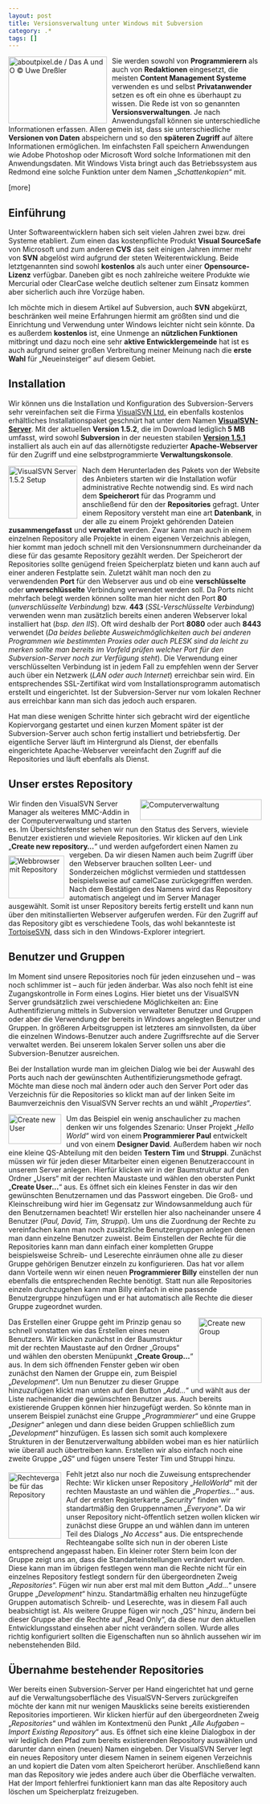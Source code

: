 ```yaml
---
layout: post
title: Versionsverwaltung unter Windows mit Subversion
category: .*
tags: []
---
```

<p><a href="http://www.aboutpixel.de/index.php4?toppage=imagedetails&amp;image_id=34773#34773" target="_blank"><img title="aboutpixel.de / Das A und O © Uwe Dreßler " style="border-top-width: 0px; border-left-width: 0px; border-bottom-width: 0px; margin: 0px 10px 0px 0px; border-right-width: 0px" height="133" alt="aboutpixel.de / Das A und O © Uwe Dreßler " src="http://anheledirwp.blob.core.windows.net/wordpress/2008/08/ap_34773_ordner_3.jpg" width="196" align="left" border="0" /></a> Sie werden sowohl von <strong>Programmierern</strong> als auch von <strong>Redaktionen</strong> eingesetzt, die meisten <strong>Content Management Systeme</strong> verwenden es und selbst <strong>Privatanwender</strong> setzen es oft ein ohne es überhaupt zu wissen. Die Rede ist von so genannten <strong>Versionsverwaltungen</strong>. Je nach Anwendungsfall können sie unterschiedliche Informationen erfassen. Allen gemein ist, dass sie unterschiedliche <strong>Versionen von Daten</strong> abspeichern und so den <strong>späteren Zugriff</strong> auf ältere Informationen ermöglichen. Im einfachsten Fall speichern Anwendungen wie Adobe Photoshop oder Microsoft Word solche Informationen mit den Anwendungsdaten. Mit Windows Vista bringt auch das Betriebssystem aus Redmond eine solche Funktion unter dem Namen „<em>Schattenkopien</em>“ mit.</p>  <p>[more]</p>  <h2>Einführung</h2>  <p>Unter Softwareentwicklern haben sich seit vielen Jahren zwei bzw. drei Systeme etabliert. Zum einen das kostenpflichte Produkt <strong>Visual SourceSafe </strong>von Microsoft und zum anderen <strong>CVS</strong> das seit einigen Jahren immer mehr von <strong>SVN</strong> abgelöst wird aufgrund der steten Weiterentwicklung. Beide letztgenannten sind sowohl <strong>kostenlos</strong> als auch unter einer <strong>Opensource-Lizenz</strong> verfügbar. Daneben gibt es noch zahlreiche weitere Produkte wie Mercurial oder ClearCase welche deutlich seltener zum Einsatz kommen aber sicherlich auch ihre Vorzüge haben.</p>  <p>Ich möchte mich in diesem Artikel auf Subversion, auch <strong>SVN</strong> abgekürzt, beschränken weil meine Erfahrungen hiermit am größten sind und die Einrichtung und Verwendung unter Windows leichter nicht sein könnte. Da es außerdem <strong>kostenlos</strong> ist, eine Unmenge an <strong>nützlichen Funktionen</strong> mitbringt und dazu noch eine sehr <strong>aktive Entwicklergemeinde</strong> hat ist es auch aufgrund seiner großen Verbreitung meiner Meinung nach die <strong>erste Wahl</strong> für „Neueinsteiger“ auf diesem Gebiet.</p>  <h2>Installation</h2>  <p>Wir können uns die Installation und Konfiguration des Subversion-Servers sehr vereinfachen seit die Firma <a href="http://www.visualsvn.com" target="_blank">VisualSVN Ltd.</a> ein ebenfalls kostenlos erhältliches Installationspaket geschnürt hat unter dem Namen <strong><a href="http://www.visualsvn.com/server/download/" target="_blank">VisualSVN-Server</a></strong>. Mit der aktuellen <strong>Version 1.5.2</strong>, die im Download lediglich<strong> 5 MB</strong> umfasst, wird sowohl <strong>Subversion</strong> in der neuesten stabilen <strong><a href="http://svn.collab.net/repos/svn/tags/1.5.1/CHANGES" target="_blank">Version 1.5.1</a></strong> installiert als auch ein auf das allernötigste reduzierter <strong>Apache-Webserver</strong> für den Zugriff und eine selbstprogrammierte <strong>Verwaltungskonsole</strong>. </p>  <p><a href="http://static.gordon-breuer.de/img/SubversionServerunterWindowseinrichten_1F0B/image_2.png" rel="lightbox[Subversion]"><img title="VisualSVN Server 1.5.2 Setup" style="border-top-width: 0px; border-left-width: 0px; border-bottom-width: 0px; margin: 0px 10px 0px 0px; border-right-width: 0px" height="105" alt="VisualSVN Server 1.5.2 Setup" src="http://anheledirwp.blob.core.windows.net/wordpress/2008/08/image_thumb.png" width="137" align="left" border="0" /></a> Nach dem Herunterladen des Pakets von der Website des Anbieters starten wir die Installation wofür administrative Rechte notwendig sind. Es wird nach dem <strong>Speicherort</strong> für das Programm und anschließend für den der <strong>Repositories</strong> gefragt. Unter einem Repository versteht man eine art <strong>Datenbank</strong>, in der alle zu einem Projekt gehörenden Dateien <strong>zusammengefasst</strong> und <strong>verwaltet</strong> werden. Zwar kann man auch in einem einzelnen Repository alle Projekte in einem eigenen Verzeichnis ablegen, hier kommt man jedoch schnell mit den Versionsnummern durcheinander da diese für das gesamte Repository gezählt werden. Der Speicherort der Repositories sollte genügend freien Speicherplatz bieten und kann auch auf einer anderen Festplatte sein. Zuletzt wählt man noch den zu verwendenden <strong>Port</strong> für den Webserver aus und ob eine <strong>verschlüsselte</strong> oder <strong>unverschlüsselte</strong> Verbindung verwendet werden soll. Da Ports nicht mehrfach belegt werden können sollte man hier nicht den Port <strong>80</strong> (<em>unverschlüsselte Verbindung</em>) bzw. <strong>443</strong> (<em>SSL-Verschlüsselte Verbindung</em>) verwenden wenn man zusätzlich bereits einen anderen Webserver lokal installiert hat (<em>bsp. den IIS</em>). Oft wird deshalb der Port <strong>8080</strong> oder auch <strong>8443</strong> verwendet (<em>Da beides beliebte Ausweichmöglichkeiten auch bei anderen Programmen wie bestimmten Proxies oder auch PLESK sind da leicht zu merken sollte man bereits im Vorfeld prüfen welcher Port für den Subversion-Server noch zur Verfügung steht</em>). Die Verwendung einer verschlüsselten Verbindung ist in jedem Fall zu empfehlen wenn der Server auch über ein Netzwerk (<em>LAN oder auch Internet</em>) erreichbar sein wird. Ein entsprechendes SSL-Zertifikat wird vom Installationsprogramm automatisch erstellt und eingerichtet. Ist der Subversion-Server nur vom lokalen Rechner aus erreichbar kann man sich das jedoch auch ersparen.</p>  <p>Hat man diese wenigen Schritte hinter sich gebracht wird der eigentliche Kopiervorgang gestartet und einen kurzen Moment später ist der Subversion-Server auch schon fertig installiert und betriebsfertig. Der eigentliche Server läuft im Hintergrund als Dienst, der ebenfalls eingerichtete Apache-Webserver vereinfacht den Zugriff auf die Repositories und läuft ebenfalls als Dienst.</p>  <h2>Unser erstes Repository</h2>  <p><a href="http://static.gordon-breuer.de/img/SubversionServerunterWindowseinrichten_1F0B/image_4.png" rel="lightbox[Subversion]"><img title="Computerverwaltung" style="border-top-width: 0px; border-left-width: 0px; border-bottom-width: 0px; margin: 0px 0px 0px 10px; border-right-width: 0px" height="41" alt="Computerverwaltung" src="http://anheledirwp.blob.core.windows.net/wordpress/2008/08/image_thumb_1.png" width="242" align="right" border="0" /></a> Wir finden den VisualSVN Server Manager als weiteres MMC-Addin in der Computerverwaltung und starten es. Im Übersichtsfenster sehen wir nun den Status des Servers, wieviele Benutzer existieren und wieviele Repositories. Wir klicken auf den Link „<strong>Create new repository…</strong>“ und werden aufgefordert einen Namen zu vergeben. <a href="http://static.gordon-breuer.de/img/SubversionServerunterWindowseinrichten_1F0B/image_6.png" rel="lightbox[Subversion]"><img title="Webbrowser mit Repository" style="border-top-width: 0px; border-left-width: 0px; border-bottom-width: 0px; margin: 10px 10px 0px 0px; border-right-width: 0px" height="85" alt="Webbrowser mit Repository" src="http://anheledirwp.blob.core.windows.net/wordpress/2008/08/image_thumb_2.png" width="111" align="left" border="0" /></a>Da wir diesen Namen auch beim Zugriff über den Webserver brauchen sollten Leer- und Sonderzeichen möglichst vermieden und stattdessen beispielsweise auf camelCase zurückgegriffen werden. Nach dem Bestätigen des Namens wird das Repository automatisch angelegt und im Server Manager ausgewählt. Somit ist unser Repository bereits fertig erstellt und kann nun über den mitinstallierten Webserver aufgerufen werden. Für den Zugriff auf das Repository gibt es verschiedene Tools, das wohl bekannteste ist <a href="http://tortoisesvn.tigris.org/" target="_blank">TortoiseSVN</a>, dass sich in den Windows-Explorer integriert.</p>  <h2>Benutzer und Gruppen</h2>  <p>Im Moment sind unsere Repositories noch für jeden einzusehen und – was noch schlimmer ist – auch für jeden änderbar. Was also noch fehlt ist eine Zugangskontrolle in Form eines Logins. Hier bietet uns der VisualSVN Server grundsätzlich zwei verschiedene Möglichkeiten an: Eine Authentifizierung mittels in Subversion verwalteter Benutzer und Gruppen oder aber die Verwendung der bereits in Windows angelegten Benutzer und Gruppen. In größeren Arbeitsgruppen ist letzteres am sinnvollsten, da über die einzelnen Windows-Benutzer auch andere Zugriffsrechte auf die Server verwaltet werden. Bei unserem lokalen Server sollen uns aber die Subversion-Benutzer ausreichen.</p>  <p>Bei der Installation wurde man im gleichen Dialog wie bei der Auswahl des Ports auch nach der gewünschten Authentifizierungsmethode gefragt. Möchte man diese noch mal ändern oder auch den Server Port oder das Verzeichnis für die Repositories so klickt man auf der linken Seite im Baumverzeichnis den VisualSVN Server rechts an und wählt „<em>Properties</em>“.</p>  <p><a href="http://static.gordon-breuer.de/img/SubversionServerunterWindowseinrichten_1F0B/image_8.png" rel="lightbox[Subversion]"><img title="Create new User" style="border-top-width: 0px; border-left-width: 0px; border-bottom-width: 0px; margin: 0px 10px 0px 0px; border-right-width: 0px" height="59" alt="Create new User" src="http://anheledirwp.blob.core.windows.net/wordpress/2008/08/image_thumb_3.png" width="105" align="left" border="0" /></a> Um das Beispiel ein wenig anschaulicher zu machen denken wir uns folgendes Szenario: Unser Projekt „<em>Hello World</em>“ wird von einem<strong> Programmierer Paul</strong> entwickelt und von einem <strong>Designer David</strong>. Außerdem haben wir noch eine kleine QS-Abteilung mit den beiden <strong>Testern Tim</strong> und <strong>Struppi</strong>. Zunächst müssen wir für jeden dieser Mitarbeiter einen eigenen Benutzeraccount in unserem Server anlegen. Hierfür klicken wir in der Baumstruktur auf den Ordner „Users“ mit der rechten Maustaste und wählen den obersten Punkt „<strong>Create User…</strong>“ aus. Es öffnet sich ein kleines Fenster in das wir den gewünschten Benutzernamen und das Passwort eingeben. Die Groß- und Kleinschreibung wird hier im Gegensatz zur Windowsanmeldung auch für den Benutzernamen beachtet! Wir erstellen hier also nacheinander unsere 4 Benutzer (<em>Paul, David, Tim, Struppi</em>). Um uns die Zuordnung der Rechte zu vereinfachen kann man noch zusätzliche Benutzergruppen anlegen denen man dann einzelne Benutzer zuweist. Beim Einstellen der Rechte für die Repositories kann man dann einfach einer kompletten Gruppe beispielsweise Schreib- und Leserechte einräumen ohne alle zu dieser Gruppe gehörigen Benutzer einzeln zu konfigurieren. Das hat vor allem dann Vorteile wenn wir einen neuen <strong>Programmierer Billy</strong> einstellen der nun ebenfalls die entsprechenden Rechte benötigt. Statt nun alle Repositories einzeln durchzugehen kann man Billy einfach in eine passende Benutzergruppe hinzufügen und er hat automatisch alle Rechte die dieser Gruppe zugeordnet wurden.</p>  <p><a href="http://static.gordon-breuer.de/img/SubversionServerunterWindowseinrichten_1F0B/image_12.png" rel="lightbox[Subversion]"><img title="Create new Group" style="border-top-width: 0px; border-left-width: 0px; border-bottom-width: 0px; margin: 0px 0px 0px 10px; border-right-width: 0px" height="130" alt="Create new Group" src="http://anheledirwp.blob.core.windows.net/wordpress/2008/08/image_thumb_5.png" width="126" align="right" border="0" /></a> Das Erstellen einer Gruppe geht im Prinzip genau so schnell vonstatten wie das Erstellen eines neuen Benutzers. Wir klicken zunächst in der Baumstruktur mit der rechten Maustaste auf den Ordner „Groups“ und wählen den obersten Menüpunkt „<strong>Create Group…</strong>“ aus. In dem sich öffnenden Fenster geben wir oben zunächst den Namen der Gruppe ein, zum Beispiel „<em>Development</em>“. Um nun Benutzer zu dieser Gruppe hinzuzufügen klickt man unten auf den Button „<em>Add…</em>“ und wählt aus der Liste nacheinander die gewünschten Benutzer aus. Auch bereits existierende Gruppen können hier hinzugefügt werden. So könnte man in unserem Beispiel zunächst eine Gruppe „<em>Programmierer</em>“ und eine Gruppe „<em>Designer</em>“ anlegen und dann diese beiden Gruppen schließlich zum „<em>Development</em>“ hinzufügen. Es lassen sich somit auch komplexere Strukturen in der Benutzerverwaltung abbilden wobei man es hier natürliich wie überall auch übertreiben kann. Erstellen wir also einfach noch eine zweite Gruppe „<em>QS</em>“ und fügen unsere Tester Tim und Struppi hinzu.</p>  <p><a href="http://static.gordon-breuer.de/img/SubversionServerunterWindowseinrichten_1F0B/image_14.png" rel="lightbox[Subversion]"><img title="Rechtevergabe für das Repository" style="border-top-width: 0px; border-left-width: 0px; border-bottom-width: 0px; margin: 5px 10px 0px 0px; border-right-width: 0px" height="132" alt="Rechtevergabe für das Repository" src="http://anheledirwp.blob.core.windows.net/wordpress/2008/08/image_thumb_6.png" width="105" align="left" border="0" /></a> Fehlt jetzt also nur noch die Zuweisung entsprechender Rechte: Wir klicken unser Repository „<em>HelloWorld</em>“ mit der rechten Maustaste an und wählen die „<em>Properties…</em>“ aus. Auf der ersten Registerkarte „<em>Security</em>“ finden wir standartmäßig den Gruppennamen „<em>Everyone</em>“. Da wir unser Repository nicht-öffentlich setzen wollen klicken wir zunächst diese Gruppe an und wählen dann im unteren Teil des Dialogs „<em>No Access</em>“ aus. Die entsprechende Rechteangabe sollte sich nun in der oberen Liste entsprechend angepasst haben. Ein kleiner roter Stern beim Icon der Gruppe zeigt uns an, dass die Standarteinstellungen verändert wurden. Diese kann man im übrigen festlegen wenn man die Rechte nicht für ein einzelnes Repository festlegt sondern für den übergeordneten Zweig „<em>Repositories</em>“. Fügen wir nun aber erst mal mit dem Button „<em>Add…</em>“ unsere Gruppe „<em>Development</em>“ hinzu. Standartmäßig erhalten neu hinzugefügte Gruppen automatisch Schreib- und Leserechte, was in diesem Fall auch beabsichtigt ist. Als weitere Gruppe fügen wir noch „QS“ hinzu, ändern bei dieser Gruppe aber die Rechte auf „Read Only“, da diese nur den aktuellen Entwicklungsstand einsehen aber nicht verändern sollen. Wurde alles richtig konfiguriert sollten die Eigenschaften nun so ähnlich aussehen wir im nebenstehenden Bild.</p>  <h2>Übernahme bestehender Repositories</h2>  <p>Wer bereits einen Subversion-Server per Hand eingerichtet hat und gerne auf die Verwaltungsoberfläche des VisualSVN-Servers zurückgreifen möchte der kann mit nur wenigen Mausklicks seine bereits existierenden Repositories importieren. Wir klicken hierfür auf den übergeordneten Zweig „<em>Repositories</em>“ und wählen im Kontextmenü den Punkt „<em>Alle Aufgaben</em> – <em>Import Existing Repository</em>“ aus. Es öffnet sich eine kleine Dialogbox in der wir lediglich den Pfad zum bereits existierenden Repository auswählen und darunter dann einen (neuen) Namen eingeben. Der VisualSVN Server legt ein neues Repository unter diesem Namen in seinem eigenen Verzeichnis an und kopiert die Daten vom alten Speicherort herüber. Anschließend kann man das Repository wie jedes andere auch über die Oberfläche verwalten. Hat der Import fehlerfrei funktioniert kann man das alte Repository auch löschen um Speicherplatz freizugeben.</p>
